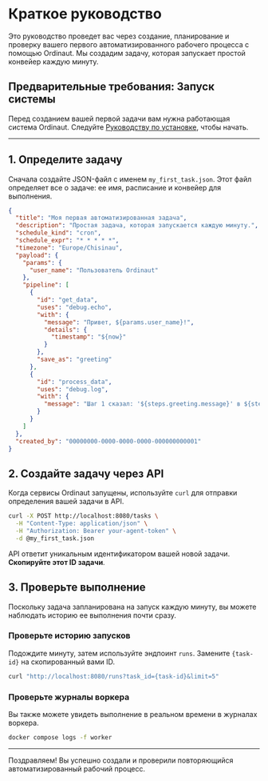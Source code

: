 # Краткое руководство

Это руководство проведет вас через создание, планирование и проверку вашего первого автоматизированного рабочего процесса с помощью Ordinaut. Мы создадим задачу, которая запускает простой конвейер каждую минуту.

## Предварительные требования: Запуск системы

Перед созданием вашей первой задачи вам нужна работающая система Ordinaut. Следуйте [Руководству по установке](installation.md), чтобы начать.

---

## 1. Определите задачу

Сначала создайте JSON-файл с именем `my_first_task.json`. Этот файл определяет все о задаче: ее имя, расписание и конвейер для выполнения.

```json
{
  "title": "Моя первая автоматизированная задача",
  "description": "Простая задача, которая запускается каждую минуту.",
  "schedule_kind": "cron",
  "schedule_expr": "* * * * *",
  "timezone": "Europe/Chisinau",
  "payload": {
    "params": {
      "user_name": "Пользователь Ordinaut"
    },
    "pipeline": [
      {
        "id": "get_data",
        "uses": "debug.echo",
        "with": {
          "message": "Привет, ${params.user_name}!",
          "details": {
            "timestamp": "${now}"
          }
        },
        "save_as": "greeting"
      },
      {
        "id": "process_data",
        "uses": "debug.log",
        "with": {
          "message": "Шаг 1 сказал: '${steps.greeting.message}' в ${steps.greeting.details.timestamp}"
        }
      }
    ]
  },
  "created_by": "00000000-0000-0000-0000-000000000001"
}
```

## 2. Создайте задачу через API

Когда сервисы Ordinaut запущены, используйте `curl` для отправки определения вашей задачи в API.

```bash
curl -X POST http://localhost:8080/tasks \
  -H "Content-Type: application/json" \
  -H "Authorization: Bearer your-agent-token" \
  -d @my_first_task.json
```

API ответит уникальным идентификатором вашей новой задачи. **Скопируйте этот ID задачи**.

## 3. Проверьте выполнение

Поскольку задача запланирована на запуск каждую минуту, вы можете наблюдать историю ее выполнения почти сразу.

### Проверьте историю запусков

Подождите минуту, затем используйте эндпоинт `runs`. Замените `{task-id}` на скопированный вами ID.

```bash
curl "http://localhost:8080/runs?task_id={task-id}&limit=5"
```

### Проверьте журналы воркера

Вы также можете увидеть выполнение в реальном времени в журналах воркера.

```bash
docker compose logs -f worker
```

---

Поздравляем! Вы успешно создали и проверили повторяющийся автоматизированный рабочий процесс.